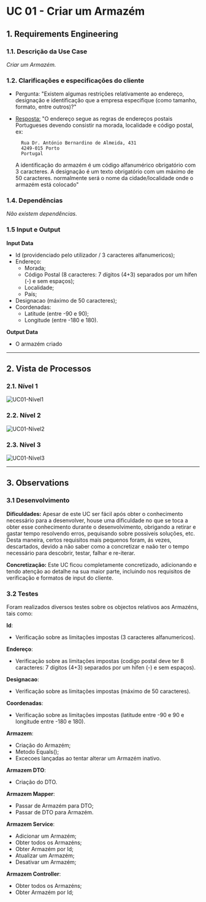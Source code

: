 # **UC 01 - Criar um Armazém**

## **1. Requirements Engineering**

### **1.1. Descrição da Use Case**

*Criar um Armazém.*

### **1.2. Clarificações e especificações do cliente**

* Pergunta: "Existem algumas restrições relativamente ao endereço, designação e identificação que a empresa especifique (como tamanho, formato, entre outros)?"
* [Resposta:](https://moodle.isep.ipp.pt/mod/forum/discuss.php?d=18731#p23860) "O endereço segue as regras de endereços postais Portugueses devendo consistir na morada, localidade e código postal, ex:

        Rua Dr. António Bernardino de Almeida, 431
        4249-015 Porto
        Portugal

    A identificação do armazém é um código alfanumérico obrigatório com 3 caracteres.
    A designação é um texto obrigatório com um máximo de 50 caracteres. normalmente será o nome da cidade/localidade onde o armazém está colocado"

### **1.4. Dependências**

*Não existem dependências.*

### **1.5 Input e Output**

**Input Data**

* Id (providenciado pelo utilizador / 3 caracteres alfanumericos);
* Endereço:
  *  Morada;
  *  Código Postal (8 caracteres: 7 dígitos (4+3) separados por um hífen (-) e sem espaços);
  *  Localidade;
  *  País;
* Designacao (máximo de 50 caracteres);
* Coordenadas:
  * Latitude (entre -90 e 90);
  * Longitude (entre -180 e 180).

**Output Data**

* O armazém criado

---

## **2. Vista de Processos**

### **2.1. Nível 1**

![UC01-Nível1](../diagramas/nivel1/MGA/UC01__Criar_novo_Armazém.svg)

### **2.2. Nível 2**

![UC01-Nível2](../diagramas/nivel2/MGA/UC01__Criar_novo_Armazém.svg)

### **2.3. Nível 3**

![UC01-Nível3](../diagramas/nivel3/MGA/UC01__Criar_novo_Armazém.svg)

---

## **3. Observations**

### **3.1 Desenvolvimento**

**Dificuldades:** Apesar de este UC ser fácil após obter o conhecimento necessário para a desenvolver, house uma dificuldade no que se toca a obter esse conhecimento durante o desenvolvimento, obrigando a retirar e gastar tempo resolvendo erros, pequisando sobre possiveis soluções, etc. Desta maneira, certos requisitos mais pequenos foram, ás vezes, descartados, devido a não saber como a concretizar e naão ter o tempo necessário para descobrir, testar, falhar e re-iterar.

**Concretização:** Este UC ficou completamente concretizado, adicionando e tendo atenção ao detalhe na sua maior parte, incluindo nos requisitos de verificação e formatos de input do cliente.

### **3.2 Testes**

Foram realizados diversos testes sobre os objectos relativos aos Armazéns, tais como:

**Id**: 
* Verificação sobre as limitações impostas (3 caracteres alfanumericos).

**Endereço**: 
* Verificação sobre as limitações impostas (codigo postal deve ter 8 caracteres: 7 dígitos (4+3) separados por um hífen (-) e sem espaços).

**Designacao**: 
* Verificação sobre as limitações impostas (máximo de 50 caracteres).

**Coordenadas**: 
* Verificação sobre as limitações impostas (latitude entre -90 e 90 e longitude entre -180 e 180).

**Armazem**: 
* Criação do Armazém;
* Metodo Equals();
* Excecoes lançadas ao tentar alterar um Armazém inativo.

**Armazem DTO**: 
* Criação do DTO.

**Armazem Mapper**: 
* Passar de Armazém para DTO;
* Passar de DTO para Armazém.

**Armazem Service**: 
* Adicionar um Armazém;
* Obter todos os Armazéns;
* Obter Armazém por Id;
* Atualizar um Armazém;
* Desativar um Armazém;

**Armazem Controller**: 
* Obter todos os Armazéns;
* Obter Armazém por Id;